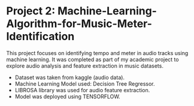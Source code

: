 # Project 2: Machine-Learning-Algorithm-for-Music-Meter-Identification

This project focuses on identifying tempo and meter in audio tracks using machine learning. It was completed as part of my academic project to explore audio analysis and feature extraction in music datasets.  

* Dataset was taken from kaggle (audio data).
* Machine Learning Model used: Decision Tree Regressor.
* LIBROSA library was used for audio feature extraction.
* Model was deployed using TENSORFLOW.
